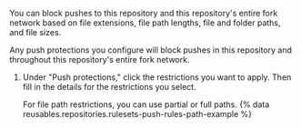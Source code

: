 You can block pushes to this repository and this repository's entire fork network based on file extensions, file path lengths, file and folder paths, and file sizes.

Any push protections you configure will block pushes in this repository and throughout this repository's entire fork network.

1. Under "Push protections," click the restrictions you want to apply. Then fill in the details for the restrictions you select.

   For file path restrictions, you can use partial or full paths. {% data reusables.repositories.rulesets-push-rules-path-example %}
